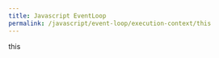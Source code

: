 ```yaml
---
title: Javascript EventLoop
permalink: /javascript/event-loop/execution-context/this
---
```

this




